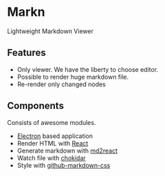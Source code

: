 # Markn

Lightweight Markdown Viewer

## Features

- Only viewer. We have the liberty to choose editor.
- Possible to render huge markdown file.
- Re-render only changed nodes

## Components

Consists of awesome modules.

- [Electron](http://electron.atom.io/) based application
- Render HTML with [React](http://facebook.github.io/react/)
- Generate markdown with [md2react](https://github.com/mizchi/md2react)
- Watch file with [chokidar](https://github.com/paulmillr/chokidar)
- Style with [github-markdown-css](https://github.com/sindresorhus/github-markdown-css)
